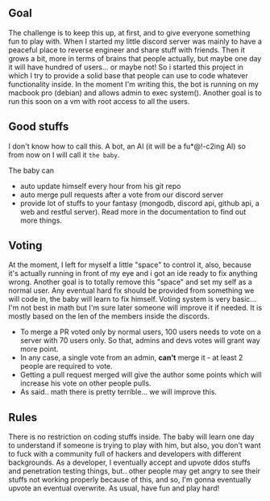 ## Goal
The challenge is to keep this up, at first, and to give everyone something fun to play with.
When I started my little discord server was mainly to have a peaceful place to reverse engineer and share stuff with friends.
Then it grows a bit, more in terms of brains that people actually, but maybe one day it will have hundred of users... or maybe not!
So i started this project in which I try to provide a solid base that people can use to code whatever functionality inside.
In the moment I'm writing this, the bot is running on my macbook pro (debian) and allows admin to exec system().
Another goal is to run this soon on a vm with root access to all the users.

## Good stuffs
I don't know how to call this. A bot, an AI (it will be a fu*@!-c2ing AI) so from now on I will call it ``the baby``.

The baby can
* auto update himself every hour from his git repo
* auto merge pull requests after a vote from our discord server
* provide lot of stuffs to your fantasy (mongodb, discord api, github api, a web and restful server).
Read more in the documentation to find out more things.


## Voting
At the moment, I left for myself a little "space" to control it, also, because it's actually running in front of my eye and i got an ide ready to fix anything wrong.
Another goal is to totally remove this "space" and set my self as a normal user. Any eventual hard fix should be provided from something we will code in, the baby will learn to fix himself.
Voting system is very basic... I'm not best in math but I'm sure later someone will improve it if needed.
It is mostly based on the len of the members inside the discords.
* To merge a PR voted only by normal users, 100 users needs to vote on a server with 70 users only.
So that, admins and devs votes will grant way more point.
* In any case, a single vote from an admin, **can't** merge it - at least 2 people are required to vote.
* Getting a pull request merged will give the author some points which will increase his vote on other people pulls.
* As said.. math there is pretty terrible... we will improve this.

## Rules

There is no restriction on coding stuffs inside. The baby will learn one day to understand if someone is trying to play with him, but also, you don't want to fuck with a community full of hackers and developers with different backgrounds.
As a developer, I eventually accept and upvote ddos stuffs and penetration testing things, but.. other people may get angry to see their stuffs not working properly because of this, and so, I'm gonna eventually upvote an eventual overwrite.
As usual, have fun and play hard!